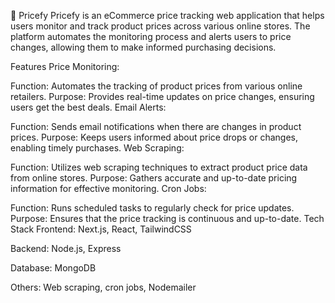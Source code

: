 🛒 Pricefy
Pricefy is an eCommerce price tracking web application that helps users monitor and track product prices across various online stores. The platform automates the monitoring process and alerts users to price changes, allowing them to make informed purchasing decisions.

Features
Price Monitoring:

Function: Automates the tracking of product prices from various online retailers.
Purpose: Provides real-time updates on price changes, ensuring users get the best deals.
Email Alerts:

Function: Sends email notifications when there are changes in product prices.
Purpose: Keeps users informed about price drops or changes, enabling timely purchases.
Web Scraping:

Function: Utilizes web scraping techniques to extract product price data from online stores.
Purpose: Gathers accurate and up-to-date pricing information for effective monitoring.
Cron Jobs:

Function: Runs scheduled tasks to regularly check for price updates.
Purpose: Ensures that the price tracking is continuous and up-to-date.
Tech Stack
Frontend: Next.js, React, TailwindCSS

Backend: Node.js, Express

Database: MongoDB

Others: Web scraping, cron jobs, Nodemailer
